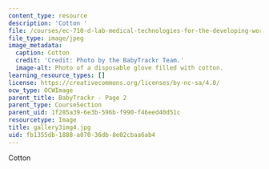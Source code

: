 ```yaml
---
content_type: resource
description: 'Cotton '
file: /courses/ec-710-d-lab-medical-technologies-for-the-developing-world-spring-2010/fb1355db1888a07036db8e02cbaa6ab4_gallery3img4.jpg
file_type: image/jpeg
image_metadata:
  caption: Cotton
  credit: 'Credit: Photo by the BabyTrackr Team.'
  image-alt: Photo of a disposable glove filled with cotton.
learning_resource_types: []
license: https://creativecommons.org/licenses/by-nc-sa/4.0/
ocw_type: OCWImage
parent_title: BabyTrackr - Page 2
parent_type: CourseSection
parent_uid: 1f285a39-6e3b-596b-f990-f46eed40d51c
resourcetype: Image
title: gallery3img4.jpg
uid: fb1355db-1888-a070-36db-8e02cbaa6ab4
---
```

Cotton 